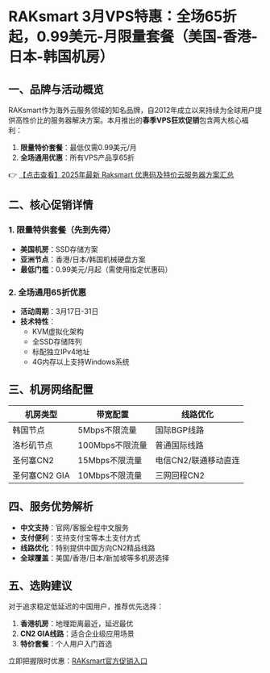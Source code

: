 # RAKsmart 3月VPS特惠：全场65折起，0.99美元-月限量套餐（美国-香港-日本-韩国机房）

## 一、品牌与活动概览

RAKsmart作为海外云服务领域的知名品牌，自2012年成立以来持续为全球用户提供高性价比的服务器解决方案。本月推出的**春季VPS狂欢促销**包含两大核心福利：

1. **限量特价套餐**：最低仅需0.99美元/月
2. **全场通用优惠**：所有VPS产品享65折

👉 [【点击查看】2025年最新 Raksmart 优惠码及特价云服务器方案汇总](https://bit.ly/raksmart)

## 二、核心促销详情

### 1. 限量特供套餐（先到先得）
- **美国机房**：SSD存储方案
- **亚洲节点**：香港/日本/韩国机械硬盘方案
- **最低门槛**：0.99美元/月起（需使用指定优惠码）

### 2. 全场通用65折优惠
- **活动周期**：3月17日-31日
- **技术特性**：
  - KVM虚拟化架构
  - 全SSD存储阵列
  - 标配独立IPv4地址
  - 4G内存以上支持Windows系统

## 三、机房网络配置

| 机房类型       | 带宽配置          | 线路优化          |
|----------------|-------------------|-------------------|
| 韩国节点       | 5Mbps不限流量    | 国际BGP线路       |
| 洛杉矶节点     | 100Mbps不限流量  | 普通国际线路      |
| 圣何塞CN2      | 15Mbps不限流量   | 电信CN2/联通移动直连 |
| 圣何塞CN2 GIA  | 10Mbps不限流量   | 三网回程CN2       |

## 四、服务优势解析
- **中文支持**：官网/客服全程中文服务
- **支付便利**：支持支付宝等本土支付方式
- **线路优化**：特别提供中国方向CN2精品线路
- **全球覆盖**：美国/香港/日本/新加坡等多机房选择

## 五、选购建议
对于追求稳定低延迟的中国用户，推荐优先选择：
1. **香港机房**：地理距离最近，延迟最优
2. **CN2 GIA线路**：适合企业级应用场景
3. **特价套餐**：个人用户入门首选

立即把握限时优惠：[RAKsmart官方促销入口](https://bit.ly/raksmart)